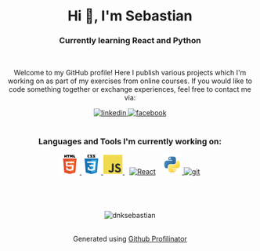 <h1 align="center">Hi 👋, I'm Sebastian</h1>
<h3 align="center">Currently learning React and Python</h3>

</br>

<div align="center">
<p align="center">Welcome to my GitHub profile! Here I publish various projects which I'm working on as part of my exercises from online courses. If you would like to code something together or exchange experiences, feel free to contact me via:
  
  </br>
  
  <div align="center">
    
<a href="https://www.linkedin.com/in/sebastian-dulniawka/" target="_blank">
<img src=https://img.shields.io/badge/linkedin-%231E77B5.svg?&style=for-the-badge&logo=linkedin&logoColor=white alt=linkedin  />
</a>
<a href="https://www.facebook.com/sebastian.dulniawka" target="_blank">
<img src=https://img.shields.io/badge/facebook-%232E87FB.svg?&style=for-the-badge&logo=facebook&logoColor=white alt=facebook />
</a>

</div>  

</div>
 
  
</br>

<div align="center">

<h3 align="center">Languages and Tools I'm currently working on:</h3>

<div align="center">
<a href="https://www.w3.org/html/" target="_blank" rel="noreferrer"> <img src="https://raw.githubusercontent.com/devicons/devicon/master/icons/html5/html5-original-wordmark.svg" alt="html5" width="40" height="40"/> </a>
<a href="https://www.w3schools.com/css/" target="_blank" rel="noreferrer"> <img src="https://raw.githubusercontent.com/devicons/devicon/master/icons/css3/css3-original-wordmark.svg" alt="css3" width="40" height="40"/> </a> 
<a href="https://developer.mozilla.org/en-US/docs/Web/JavaScript" target="_blank" rel="noreferrer"> <img src="https://raw.githubusercontent.com/devicons/devicon/master/icons/javascript/javascript-original.svg" alt="javascript" width="40" height="40"/> </a>
  <a href="https://reactjs.org/" target="_blank"><img style="margin: 10px" src="https://profilinator.rishav.dev/skills-assets/react-original-wordmark.svg" alt="React" width="40" height="40" /></a>  
<a href="https://www.python.org" target="_blank" rel="noreferrer"> <img src="https://raw.githubusercontent.com/devicons/devicon/master/icons/python/python-original.svg" alt="python" width="40" height="40"/> </a>
<a href="https://git-scm.com/" target="_blank" rel="noreferrer"> <img src="https://www.vectorlogo.zone/logos/git-scm/git-scm-icon.svg" alt="git" width="40" height="40"/> </a>

 
</br></br>

<p align="center"> <img src="https://komarev.com/ghpvc/?username=dnksebastian&label=Profile%20views&color=30b50f&style=flat" alt="dnksebastian" /> </p>
</div>

</br>

<div align="center">Generated using <a href="https://profilinator.rishav.dev/" target="_blank">Github Profilinator</a></div>
